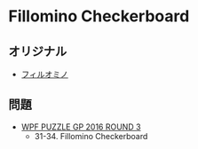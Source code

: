 # Fillomino Checkerboard

## オリジナル
- [フィルオミノ](fillomino.md)

## 問題
- [WPF PUZZLE GP 2016 ROUND 3](../questions/wpfpgp2016-3.md)
	- 31-34. Fillomino Checkerboard
